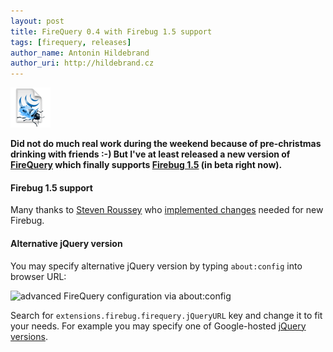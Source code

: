 ```yaml
---
layout: post
title: FireQuery 0.4 with Firebug 1.5 support
tags: [firequery, releases]
author_name: Antonin Hildebrand
author_uri: http://hildebrand.cz
---
```


<img src="/shared/img/icons/firequery-64.png" class="intro-icon"/>

**Did not do much real work during the weekend because of pre-christmas drinking with friends :-) But I've at least released a new version of [FireQuery](http://firequery.binaryage.com) which finally supports [Firebug 1.5](http://getfirebug.com) (in beta right now).**

#### Firebug 1.5 support

Many thanks to [Steven Roussey](http://twitter.com/sroussey) who [implemented changes](http://github.com/binaryage/firequery/commits/master) needed for new Firebug.

#### Alternative jQuery version

You may specify alternative jQuery version by typing `about:config` into browser URL:

<img src="/images/about-config-jquery-url.png" width="600" title="advanced FireQuery configuration via about:config">

Search for `extensions.firebug.firequery.jQueryURL` key and change it to fit your needs. For example you may specify one of Google-hosted [jQuery versions](http://code.google.com/apis/ajaxlibs/documentation/index.html#jquery).
